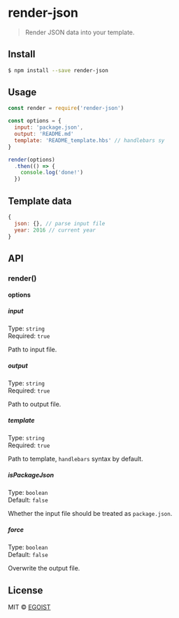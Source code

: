 # render-json

> Render JSON data into your template.

## Install

```bash
$ npm install --save render-json
```

## Usage

```js
const render = require('render-json')

const options = {
  input: 'package.json',
  output: 'README.md'
  template: 'README_template.hbs' // handlebars sy
}

render(options)
  .then(() => {
    console.log('done!')
  })
```

## Template data

```js
{
  json: {}, // parse input file
  year: 2016 // current year
}
```

## API

### render(<options>)

#### options

##### input

Type: `string`<br>
Required: `true`

Path to input file.

##### output

Type: `string`<br>
Required: `true`

Path to output file.

##### template

Type: `string`<br>
Required: `true`

Path to template, `handlebars` syntax by default.

##### isPackageJson

Type: `boolean`<br>
Default: `false`

Whether the input file should be treated as `package.json`.

##### force

Type: `boolean`<br>
Default: `false`

Overwrite the output file.

## License

MIT &copy; [EGOIST](https://github.com/egoist)
